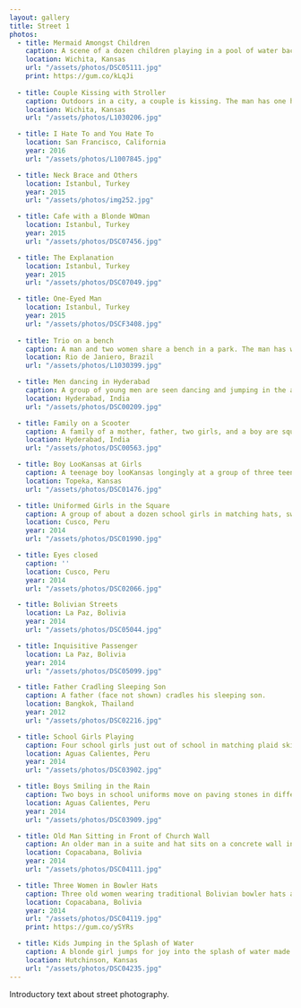 ```yaml
---
layout: gallery
title: Street 1
photos:
  - title: Mermaid Amongst Children
    caption: A scene of a dozen children playing in a pool of water backlit by the sun. In the forgeround, one of the older girls is dressed in a mermaid costume. The central figure is a young girl smiling.
    location: Wichita, Kansas
    url: "/assets/photos/DSC05111.jpg"
    print: https://gum.co/kLqJi
    
  - title: Couple Kissing with Stroller
    caption: Outdoors in a city, a couple is kissing. The man has one hand on a stroller with a child inside while yet another child holds on to the other handle of the stroller.
    location: Wichita, Kansas
    url: "/assets/photos/L1030206.jpg"

  - title: I Hate To and You Hate To
    location: San Francisco, California
    year: 2016
    url: "/assets/photos/L1007845.jpg"

  - title: Neck Brace and Others
    location: Istanbul, Turkey
    year: 2015
    url: "/assets/photos/img252.jpg"

  - title: Cafe with a Blonde WOman
    location: Istanbul, Turkey
    year: 2015
    url: "/assets/photos/DSC07456.jpg"

  - title: The Explanation
    location: Istanbul, Turkey
    year: 2015
    url: "/assets/photos/DSC07049.jpg"

  - title: One-Eyed Man
    location: Istanbul, Turkey
    year: 2015
    url: "/assets/photos/DSCF3408.jpg"
    
  - title: Trio on a bench
    caption: A man and two women share a bench in a park. The man has white hair and stares wearily at the camera.
    location: Rio de Janiero, Brazil
    url: "/assets/photos/L1030399.jpg"

  - title: Men dancing in Hyderabad
    caption: A group of young men are seen dancing and jumping in the air surrounded by drummers.
    location: Hyderabad, India
    url: "/assets/photos/DSC00209.jpg"

  - title: Family on a Scooter
    caption: A family of a mother, father, two girls, and a boy are squeezed onto a scooter driving through the busy streets of Hyderabad.
    location: Hyderabad, India
    url: "/assets/photos/DSC00563.jpg"

  - title: Boy LooKansas at Girls
    caption: A teenage boy looKansas longingly at a group of three teenage girls who seem not to notice him.
    location: Topeka, Kansas
    url: "/assets/photos/DSC01476.jpg"

  - title: Uniformed Girls in the Square
    caption: A group of about a dozen school girls in matching hats, sweaters, and skirts stand aimlessly on paving stones in a town square.
    location: Cusco, Peru
    year: 2014
    url: "/assets/photos/DSC01990.jpg"

  - title: Eyes closed
    caption: ''
    location: Cusco, Peru
    year: 2014
    url: "/assets/photos/DSC02066.jpg"

  - title: Bolivian Streets
    location: La Paz, Bolivia
    year: 2014
    url: "/assets/photos/DSC05044.jpg"

  - title: Inquisitive Passenger
    location: La Paz, Bolivia
    year: 2014
    url: "/assets/photos/DSC05099.jpg"

  - title: Father Cradling Sleeping Son
    caption: A father (face not shown) cradles his sleeping son.
    location: Bangkok, Thailand
    year: 2012
    url: "/assets/photos/DSC02216.jpg"

  - title: School Girls Playing
    caption: Four school girls just out of school in matching plaid skirts play by pulling at the girl in the middle, all the girls are smiling.
    location: Aguas Calientes, Peru
    year: 2014
    url: "/assets/photos/DSC03902.jpg"

  - title: Boys Smiling in the Rain
    caption: Two boys in school uniforms move on paving stones in different directions in the rain.
    location: Aguas Calientes, Peru
    year: 2014
    url: "/assets/photos/DSC03909.jpg"

  - title: Old Man Sitting in Front of Church Wall
    caption: An older man in a suite and hat sits on a concrete wall in front of a church.
    location: Copacabana, Bolivia
    year: 2014
    url: "/assets/photos/DSC04111.jpg"

  - title: Three Women in Bowler Hats
    caption: Three old women wearing traditional Bolivian bowler hats and layered skirts look on. The middle woman is covering her face.
    location: Copacabana, Bolivia
    year: 2014
    url: "/assets/photos/DSC04119.jpg"
    print: https://gum.co/ySYRs

  - title: Kids Jumping in the Splash of Water
    caption: A blonde girl jumps for joy into the splash of water made by a carnival ride at night surrounded by other playing kids.
    location: Hutchinson, Kansas
    url: "/assets/photos/DSC04235.jpg"
---
```

<p>Introductory text about street photography.</p>